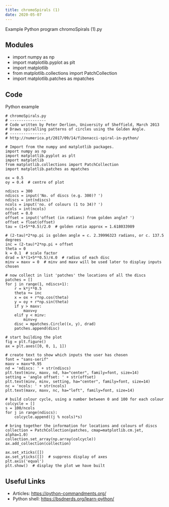 ```yaml
---
title: chromoSpirals (1)
date: 2020-05-07
---
```

Example Python program chromoSpirals (1).py

## Modules

* import numpy as np
* import matplotlib.pyplot as plt
* import matplotlib
* from matplotlib.collections import PatchCollection
* import matplotlib.patches as mpatches

## Code

Python example

    # chromoSpirals.py
    # ----------------
    # Code written by Peter Derlien, University of Sheffield, March 2013
    # Draws spiralling patterns of circles using the Golden Angle.
    # ----------------
    # http://numerica.pt/2017/09/14/fibonacci-spiral-in-python/
    
    # Import from the numpy and matplotlib packages.
    import numpy as np
    import matplotlib.pyplot as plt
    import matplotlib
    from matplotlib.collections import PatchCollection
    import matplotlib.patches as mpatches
    
    ox = 0.5
    oy = 0.4  # centre of plot
    
    ndiscs = 300
    ndiscs = input('No. of discs (e.g. 300)? ')
    ndiscs = int(ndiscs)
    ncols = input('no. of colours (1 to 34)? ')
    ncols = int(ncols)
    offset = 0.0
    offset = input('offset (in radians) from golden angle? ')
    offset = float(offset)
    tau = (1+5**0.5)/2.0  # golden ratio approx = 1.618033989
    
    # (2-tau)*2*np.pi is golden angle = c. 2.39996323 radians, or c. 137.5 degrees
    inc = (2-tau)*2*np.pi + offset
    theta = 0
    k = 0.1  # scale factor
    drad = k*(1+5**0.5)/4.0  # radius of each disc
    minv = maxv = 0  # minv and maxv will be used later to display inputs chosen
    
    # now collect in list 'patches' the locations of all the discs
    patches = []
    for j in range(1, ndiscs+1):
        r = k*j**0.5
        theta += inc
        x = ox + r*np.cos(theta)
        y = oy + r*np.sin(theta)
        if y > maxv:
            maxv=y
        elif y < minv:
            minv=y
        disc = mpatches.Circle((x, y), drad)
        patches.append(disc)
    
    # start building the plot
    fig = plt.figure()
    ax = plt.axes([0, 0, 1, 1])
    
    # create text to show which inputs the user has chosen
    font = "sans-serif"
    maxv = maxv*0.95
    nd = 'ndiscs: ' + str(ndiscs)
    plt.text(minv, maxv, nd, ha="center", family=font, size=14)
    setting = 'angle offset: ' + str(offset)
    plt.text(minv, minv, setting, ha="center", family=font, size=14)
    nc = 'ncols: ' + str(ncols)
    plt.text(maxv, maxv, nc, ha="left", family=font, size=14)
    
    # build colour cycle, using a number between 0 and 100 for each colour
    colcycle = []
    s = 100/ncols
    for j in range(ndiscs):
        colcycle.append((j % ncols)*s)
    
    # bring together the information for locations and colours of discs
    collection = PatchCollection(patches, cmap=matplotlib.cm.jet, alpha=1.0)
    collection.set_array(np.array(colcycle))
    ax.add_collection(collection)
    
    ax.set_xticks([])
    ax.set_yticks([])  # suppress display of axes
    plt.axis('equal')
    plt.show()  # display the plot we have built
    

## Useful Links

- Articles: https://python-commandments.org/
- Python shell: https://bsdnerds.org/learn-python/
